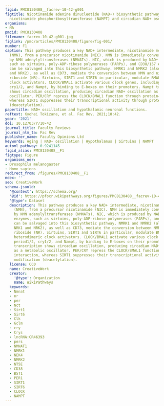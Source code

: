```yaml
---
figid: PMC8130408__facrev-10-42-g001
figtitle: Nicotinamide adenine dinucleotide (NAD+) biosynthetic pathway mediated by
  nicotinamide phosphoribosyltransferase (NAMPT) and circadian NAD+ oscillation
organisms:
- NA
pmcid: PMC8130408
filename: facrev-10-42-g001.jpg
figlink: /pmc/articles/PMC8130408/figure/fig-001/
number: F1
caption: This pathway produces a key NAD+ intermediate, nicotinamide mononucleotide
  (NMN), from a precursor nicotinamide (NIC). NMN is immediately converted to NAD+
  by NMN adenylyltransferases (NMNATs). NIC, which is produced by NAD+-consuming enzymes,
  such as sirtuins, poly-ADP-ribose polymerases (PARPs), and CD38/157 ectoenzymes,
  can be salvaged into this biosynthetic pathway. NMRK1 and NMRK2 (also known as NRK1
  and NRK2), as well as CD73, mediate the conversion between NMN and nicotinamide
  riboside (NR). Sirtuins, SIRT1 and SIRT6 in particular, modulate BMAL1/CLOCK, heterodimeric
  clock activators. CLOCK/BMAL1 activate various clock genes, including period1/2,
  cry1/2, and Nampt, by binding to E-boxes on their promoters. Nampt transcription
  shows circadian oscillation, producing circadian NAD+ oscillation as a metabolic
  oscillator. PER/CRY repress the CLOCK/BMAL1 function through protein–protein interaction,
  whereas SIRT1 suppresses their transcriptional activity through protein modification
  (deacetylation).
papertitle: NAD+ oscillation and hypothalamic neuronal functions.
reftext: Kyohei Tokizane, et al. Fac Rev. 2021;10:42.
year: '2021'
doi: 10.12703/r/10-42
journal_title: Faculty Reviews
journal_nlm_ta: Fac Rev
publisher_name: Faculty Opinions Ltd
keywords: Aging | NAD+ oscillation | Hypothalamus | Sirtuins | NAMPT
automl_pathway: 0.9241145
figid_alias: PMC8130408__F1
figtype: Figure
organisms_ner:
- Drosophila melanogaster
- Homo sapiens
redirect_from: /figures/PMC8130408__F1
ndex: ''
seo: CreativeWork
schema-jsonld:
  '@context': https://schema.org/
  '@id': https://pfocr.wikipathways.org/figures/PMC8130408__facrev-10-42-g001.html
  '@type': Dataset
  description: This pathway produces a key NAD+ intermediate, nicotinamide mononucleotide
    (NMN), from a precursor nicotinamide (NIC). NMN is immediately converted to NAD+
    by NMN adenylyltransferases (NMNATs). NIC, which is produced by NAD+-consuming
    enzymes, such as sirtuins, poly-ADP-ribose polymerases (PARPs), and CD38/157 ectoenzymes,
    can be salvaged into this biosynthetic pathway. NMRK1 and NMRK2 (also known as
    NRK1 and NRK2), as well as CD73, mediate the conversion between NMN and nicotinamide
    riboside (NR). Sirtuins, SIRT1 and SIRT6 in particular, modulate BMAL1/CLOCK,
    heterodimeric clock activators. CLOCK/BMAL1 activate various clock genes, including
    period1/2, cry1/2, and Nampt, by binding to E-boxes on their promoters. Nampt
    transcription shows circadian oscillation, producing circadian NAD+ oscillation
    as a metabolic oscillator. PER/CRY repress the CLOCK/BMAL1 function through protein–protein
    interaction, whereas SIRT1 suppresses their transcriptional activity through protein
    modification (deacetylation).
  license: CC0
  name: CreativeWork
  creator:
    '@type': Organization
    name: WikiPathways
  keywords:
  - Nmnat
  - nr
  - per
  - Nct
  - Sirt1
  - Sirt6
  - Clk
  - Gclm
  - cry
  - Crys
  - lncRNA:CR46393
  - pers
  - NMNAT1
  - NMRK1
  - NEK4
  - NMRK2
  - NT5E
  - CD38
  - BST1
  - PER1
  - SIRT1
  - SIRT6
  - CLOCK
  - NAMPT
---
```

